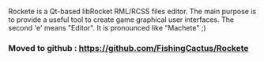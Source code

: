 Rockete is a Qt-based libRocket RML/RCSS files editor.
The main purpose is to provide a useful tool to create game graphical user interfaces.
The second 'e' means "Editor".
It is pronounced like "Machete" ;)

### Moved to github : https://github.com/FishingCactus/Rockete ###